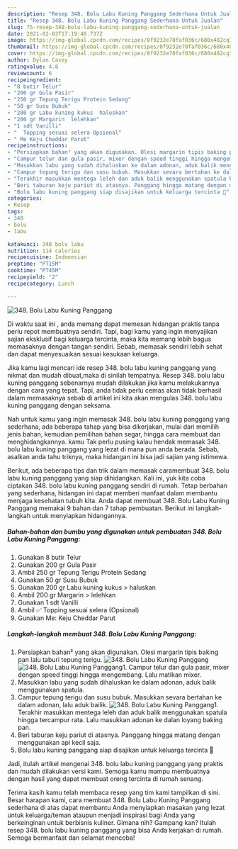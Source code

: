 ```yaml
---
description: "Resep 348. Bolu Labu Kuning Panggang Sederhana Untuk Jualan"
title: "Resep 348. Bolu Labu Kuning Panggang Sederhana Untuk Jualan"
slug: 75-resep-348-bolu-labu-kuning-panggang-sederhana-untuk-jualan
date: 2021-02-03T17:19:40.737Z
image: https://img-global.cpcdn.com/recipes/8f9232e70faf036c/680x482cq70/348-bolu-labu-kuning-panggang-foto-resep-utama.jpg
thumbnail: https://img-global.cpcdn.com/recipes/8f9232e70faf036c/680x482cq70/348-bolu-labu-kuning-panggang-foto-resep-utama.jpg
cover: https://img-global.cpcdn.com/recipes/8f9232e70faf036c/680x482cq70/348-bolu-labu-kuning-panggang-foto-resep-utama.jpg
author: Dylan Casey
ratingvalue: 4.8
reviewcount: 6
recipeingredient:
- "8 butir Telur"
- "200 gr Gula Pasir"
- "250 gr Tepung Terigu Protein Sedang"
- "50 gr Susu Bubuk"
- "200 gr Labu kuning kukus  haluskan"
- "200 gr Margarin  lelehkan"
- "1 sdt Vanilli"
- "  Topping sesuai selera Opsional"
- " Me Keju Cheddar Parut"
recipeinstructions:
- "Persiapkan bahan² yang akan digunakan. Olesi margarin tipis baking pan lalu taburi tepung terigu."
- "Campur telur dan gula pasir, mixer dengan speed tinggi hingga mengembang. Lalu matikan mixer."
- "Masukkan labu yang sudah dihaluskan ke dalam adonan, aduk balik menggunakan spatula."
- "Campur tepung terigu dan susu bubuk. Masukkan sevara bertahan ke dalam adonan, lalu aduk bailik."
- "Terakhir masukkan mentega leleh dan aduk balik menggunakan spatula hingga tercampur rata. Lalu masukkan adonan ke dalan loyang baking pan."
- "Beri taburan keju pariut di atasnya. Panggang hingga matang dengan menggunakan api kecil saja."
- "Bolu labu kuning panggang siap disajikan untuk keluarga tercinta 🥰"
categories:
- Resep
tags:
- 348
- bolu
- labu

katakunci: 348 bolu labu 
nutrition: 114 calories
recipecuisine: Indonesian
preptime: "PT15M"
cooktime: "PT45M"
recipeyield: "2"
recipecategory: Lunch

---
```



![348. Bolu Labu Kuning Panggang](https://img-global.cpcdn.com/recipes/8f9232e70faf036c/680x482cq70/348-bolu-labu-kuning-panggang-foto-resep-utama.jpg)

Di waktu  saat ini , anda memang dapat memesan hidangan praktis tanpa perlu repot membuatnya sendiri. Tapi, bagi kamu yang ingin menyajikan sajian eksklusif bagi keluarga tercinta, maka kita memang lebih bagus memasaknya dengan tangan sendiri. Sebab, memasak sendiri lebih sehat dan dapat menyesuaikan sesuai kesukaan keluarga.

Jika kamu lagi mencari ide resep 348. bolu labu kuning panggang yang nikmat dan mudah dibuat,maka di sinilah tempatnya. Resep 348. bolu labu kuning panggang  sebenarnya mudah dilakukan jika kamu melakukannya dengan cara yang tepat. Tapi, anda tidak perlu cemas akan tidak berhasil dalam memasaknya 
sebab di artikel ini kita akan mengulas 348. bolu labu kuning panggang dengan seksama.  



Nah untuk kamu yang ingin memasak 348. bolu labu kuning panggang yang sederhana, ada beberapa tahap yang bisa dikerjakan, mulai dari memilih jenis bahan, kemudian pemilihan bahan segar, hingga cara membuat dan menghidangkannya. kamu Tak perlu pusing kalau hendak memasak 348. bolu labu kuning panggang yang lezat di mana pun anda berada. Sebab, asalkan anda  tahu triknya, maka hidangan ini bisa jadi sajian yang istimewa.

Berikut, ada beberapa tips dan trik dalam memasak caramembuat 348. bolu labu kuning panggang yang siap dihidangkan. Kali ini, yuk kita coba ciptakan 348. bolu labu kuning panggang sendiri di rumah. Tetap berbahan yang sederhana, hidangan ini dapat memberi manfaat dalam membantu menjaga kesehatan tubuh kita. Anda dapat membuat 348. Bolu Labu Kuning Panggang memakai 9 bahan dan 7 tahap pembuatan. Berikut ini langkah-langkah untuk menyiapkan hidangannya.

<!--inarticleads1-->

##### Bahan-bahan dan bumbu yang digunakan untuk pembuatan 348. Bolu Labu Kuning Panggang:

1. Gunakan 8 butir Telur
1. Gunakan 200 gr Gula Pasir
1. Ambil 250 gr Tepung Terigu Protein Sedang
1. Gunakan 50 gr Susu Bubuk
1. Gunakan 200 gr Labu kuning kukus &gt; haluskan
1. Ambil 200 gr Margarin &gt; lelehkan
1. Gunakan 1 sdt Vanilli
1. Ambil  ✅ Topping sesuai selera (Opsional)
1. Gunakan  Me: Keju Cheddar Parut




<!--inarticleads2-->

##### Langkah-langkah membuat 348. Bolu Labu Kuning Panggang:

1. Persiapkan bahan² yang akan digunakan. Olesi margarin tipis baking pan lalu taburi tepung terigu.
<img src="https://img-global.cpcdn.com/steps/7c3ebeafe3a14e85/160x128cq70/348-bolu-labu-kuning-panggang-langkah-memasak-1-foto.jpg" alt="348. Bolu Labu Kuning Panggang"><img src="https://img-global.cpcdn.com/steps/d23b85e1c34c2346/160x128cq70/348-bolu-labu-kuning-panggang-langkah-memasak-1-foto.jpg" alt="348. Bolu Labu Kuning Panggang">1. Campur telur dan gula pasir, mixer dengan speed tinggi hingga mengembang. Lalu matikan mixer.
1. Masukkan labu yang sudah dihaluskan ke dalam adonan, aduk balik menggunakan spatula.
1. Campur tepung terigu dan susu bubuk. Masukkan sevara bertahan ke dalam adonan, lalu aduk bailik.
<img src="//assets-global.cpcdn.com/assets/icons/button_play-2c75c40dde080a61004c1f40b05d8f140eaff45d7e9e6481dc71c63d2e7c4909.png" alt="348. Bolu Labu Kuning Panggang">1. Terakhir masukkan mentega leleh dan aduk balik menggunakan spatula hingga tercampur rata. Lalu masukkan adonan ke dalan loyang baking pan.
1. Beri taburan keju pariut di atasnya. Panggang hingga matang dengan menggunakan api kecil saja.
1. Bolu labu kuning panggang siap disajikan untuk keluarga tercinta 🥰




Jadi, itulah artikel mengenai  348. bolu labu kuning panggang  yang praktis dan mudah dilakukan versi kami. Semoga kamu mampu membuatnya dengan hasil yang dapat membuat oreng tercinta di rumah senang. 

Terima kasih kamu telah membaca resep yang tim kami tampilkan di sini. Besar harapan kami, cara membuat  348. Bolu Labu Kuning Panggang sederhana di atas dapat membantu Anda menyiapkan masakan yang lezat untuk keluarga/teman ataupun menjadi inspirasi bagi Anda yang berkeinginan untuk berbisnis kuliner. Gimana nih? Gampang kan? Itulah resep 348. bolu labu kuning panggang yang bisa Anda kerjakan di rumah. Semoga bermanfaat dan selamat mencoba!

